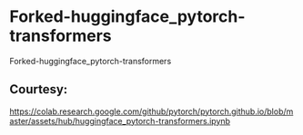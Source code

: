 # Forked-huggingface_pytorch-transformers
Forked-huggingface_pytorch-transformers

## Courtesy:
https://colab.research.google.com/github/pytorch/pytorch.github.io/blob/master/assets/hub/huggingface_pytorch-transformers.ipynb
